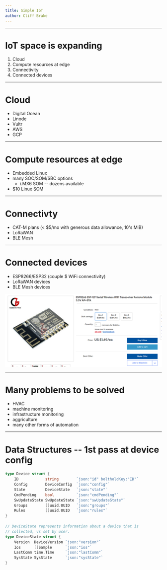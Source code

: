 ```yaml
---
title: Simple IoT
author: Cliff Brake
---
```


---

# IoT space is expanding

1. Cloud
1. Compute resources at edge
1. Connectivity
1. Connected devices

---

# Cloud

- Digital Ocean
- Linode
- Vultr
- AWS
- GCP

---

# Compute resources at edge

- Embedded Linux
- many SOC/SOM/SBC options
  - i.MX6 SOM -- dozens available
- \$10 Linux SOM

---

# Connectivty

- CAT-M plans (< \$5/mo with generous data allowance, 10's MiB)
- LoRaWAN
- BLE Mesh

---

# Connected devices

- ESP8266/ESP32 (couple \$ WiFi connectivity)
- LoRaWAN devices
- BLE Mesh devices

![](esp8266.png)

---

# Many problems to be solved

- HVAC
- machine monitoring
- infrastructure monitoring
- aggriculture
- many other forms of automation

---

# Data Structures -- 1st pass at device config

```go
type Device struct {
	ID            string        `json:"id" boltholdKey:"ID"`
	Config        DeviceConfig  `json:"config"`
	State         DeviceState   `json:"state"`
	CmdPending    bool          `json:"cmdPending"`
	SwUpdateState SwUpdateState `json:"swUpdateState"`
	Groups        []uuid.UUID   `json:"groups"`
	Rules         []uuid.UUID   `json:"rules"`
}

// DeviceState represents information about a device that is
// collected, vs set by user.
type DeviceState struct {
	Version  DeviceVersion `json:"version"`
	Ios      []Sample      `json:"ios"`
	LastComm time.Time     `json:"lastComm"`
	SysState SysState      `json:"sysState"`
}

```
